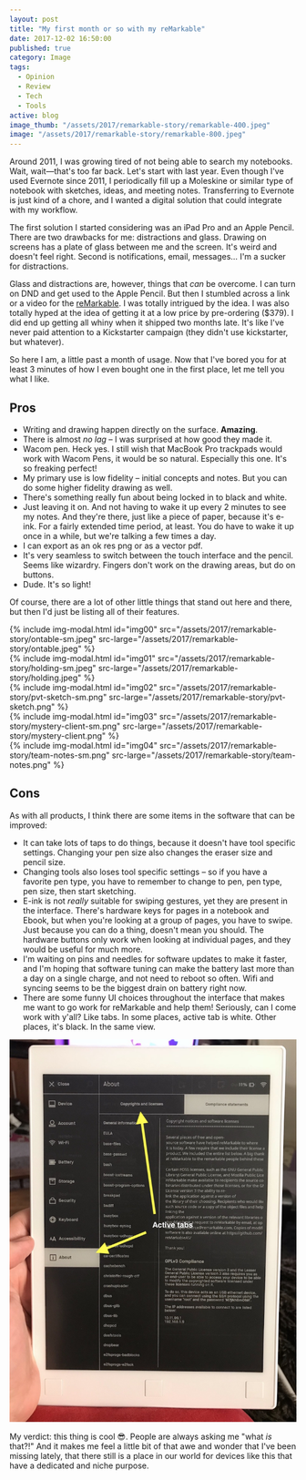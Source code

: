 ```yaml
---
layout: post
title: "My first month or so with my reMarkable"
date: 2017-12-02 16:50:00
published: true
category: Image
tags:
  - Opinion
  - Review
  - Tech
  - Tools
active: blog
image_thumb: "/assets/2017/remarkable-story/remarkable-400.jpeg"
image: "/assets/2017/remarkable-story/remarkable-800.jpeg"
---
```


Around 2011, I was growing tired of not being able to search my notebooks. Wait, wait&mdash;that's too far back. Let's start with last year. Even though I've used Evernote since 2011, I periodically fill up a Moleskine or similar type of notebook with sketches, ideas, and meeting notes. Transferring to Evernote is just kind of a chore, and I wanted a digital solution that could integrate with my workflow.

The first solution I started considering was an iPad Pro and an Apple Pencil. There are two drawbacks for me: distractions and glass. Drawing on screens has a plate of glass between me and the screen. It's weird and doesn't feel right. Second is notifications, email, messages… I'm a sucker for distractions.

Glass and distractions are, however, things that *can* be overcome. I can turn on DND and get used to the Apple Pencil. But then I stumbled across a link or a video for the [reMarkable](https://remarkable.com). I was totally intrigued by the idea. I was also totally hyped at the idea of getting it at a low price by pre-ordering ($379). I did end up getting all whiny when it shipped two months late. It's like I've never paid attention to a Kickstarter campaign (they didn't use kickstarter, but whatever).

So here I am, a little past a month of usage. Now that I've bored you for at least 3 minutes of how I even bought one in the first place, let me tell you what I like.

## Pros

- Writing and drawing happen directly on the surface. **Amazing**.
- There is almost *no lag* – I was surprised at how good they made it.
- Wacom pen. Heck yes. I still wish that MacBook Pro trackpads would work with Wacom Pens, it would be so natural. Especially this one. It's so freaking perfect!
- My primary use is low fidelity – initial concepts and notes. But you can do some higher fidelity drawing as well.
- There's something really fun about being locked in to black and white.
- Just leaving it on. And not having to wake it up every 2 minutes to see my notes. And they're there, just like a piece of paper, because it's e-ink. For a fairly extended time period, at least. You do have to wake it up once in a while, but we're talking a few times a day.
- I can export as an ok res png or as a vector pdf.
- It's very seamless to switch between the touch interface and the pencil. Seems like wizardry. Fingers don't work on the drawing areas, but do on buttons.
- Dude. It's so light!

Of course, there are a lot of other little things that stand out here and there, but then I'd just be listing all of their features.

<div class="row">
  <div class="small-6 medium-4 columns">
    <div class="thumbnail">
      {% include img-modal.html id="img00" src="/assets/2017/remarkable-story/ontable-sm.jpeg" src-large="/assets/2017/remarkable-story/ontable.jpeg" %}
    </div>
  </div>
  <div class="small-6 medium-4 columns">
    <div class="thumbnail">
      {% include img-modal.html id="img01" src="/assets/2017/remarkable-story/holding-sm.jpeg" src-large="/assets/2017/remarkable-story/holding.jpeg" %}
    </div>
  </div>
  <div class="small-6 medium-4 columns">
    <div class="thumbnail">
      {% include img-modal.html id="img02" src="/assets/2017/remarkable-story/pvt-sketch-sm.png" src-large="/assets/2017/remarkable-story/pvt-sketch.png" %}
    </div>
  </div>
  <div class="small-6 medium-4 columns">
    <div class="thumbnail">
      {% include img-modal.html id="img03" src="/assets/2017/remarkable-story/mystery-client-sm.png" src-large="/assets/2017/remarkable-story/mystery-client.png" %}
    </div>
  </div>
  <div class="small-6 medium-4 columns">
    <div class="thumbnail">
      {% include img-modal.html id="img04" src="/assets/2017/remarkable-story/team-notes-sm.png" src-large="/assets/2017/remarkable-story/team-notes.png" %}
    </div>
  </div>
</div>

## Cons

As with all products, I think there are some items in the software that can be improved:
- It can take lots of taps to do things, because it doesn't have tool specific settings. Changing your pen size also changes the eraser size and pencil size.
- Changing tools also loses tool specific settings – so if you have a favorite pen type, you have to remember to change to pen, pen type, pen size, then start sketching.
- E-ink is not *really* suitable for swiping gestures, yet they are present in the interface. There's hardware keys for pages in a notebook and Ebook, but when you're looking at a group of pages, you have to swipe. Just because you can do a thing, doesn't mean you should. The hardware buttons only work when looking at individual pages, and they would be useful for much more.
- I'm waiting on pins and needles for software updates to make it faster, and I'm hoping that software tuning can make the battery last more than a day on a single charge, and not need to reboot so often. Wifi and syncing seems to be the biggest drain on battery right now.
- There are some funny UI choices throughout the interface that makes me want to go work for reMarkable and help them! Seriously, can I come work with y'all? Like tabs. In some places, active tab is white. Other places, it's black. In the same view.

![Example of reMarkable tabs](/assets/2017/remarkable-story/tabs.jpeg)

My verdict: this thing is cool 😎. People are always asking me "what *is* that?!" And it makes me feel a little bit of that awe and wonder that I've been missing lately, that there still is a place in our world for devices like this that have a dedicated and niche purpose.
